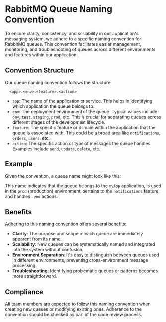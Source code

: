 # RabbitMQ Queue Naming Convention

To ensure clarity, consistency, and scalability in our application's messaging system, we adhere to a specific naming convention for RabbitMQ queues. This convention facilitates easier management, monitoring, and troubleshooting of queues across different environments and features within our application.

## Convention Structure

Our queue naming convention follows the structure:

```
  <app>.<env>.<feature>.<action>
```

- `app`: The name of the application or service. This helps in identifying which application the queue belongs to.
- `env`: The deployment environment of the queue. Typical values include `dev`, `test`, `staging`, `prod`, etc. This is crucial for separating queues across different stages of the development lifecycle.
- `feature`: The specific feature or domain within the application that the queue is associated with. This could be a broad area like `notifications`, `orders`, `users`, etc.
- `action`: The specific action or type of messages the queue handles. Examples include `send`, `update`, `delete`, etc.

## Example

Given the convention, a queue name might look like this:

This name indicates that the queue belongs to the `myApp` application, is used in the `prod` (production) environment, pertains to the `notifications` feature, and handles `send` actions.

## Benefits

Adhering to this naming convention offers several benefits:

- **Clarity**: The purpose and scope of each queue are immediately apparent from its name.
- **Scalability**: New queues can be systematically named and integrated into the system without confusion.
- **Environment Separation**: It's easy to distinguish between queues used in different environments, preventing cross-environment message processing.
- **Troubleshooting**: Identifying problematic queues or patterns becomes more straightforward.

## Compliance

All team members are expected to follow this naming convention when creating new queues or modifying existing ones. Adherence to the convention should be checked as part of the code review process.
